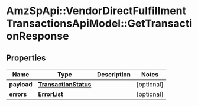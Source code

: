 # AmzSpApi::VendorDirectFulfillmentTransactionsApiModel::GetTransactionResponse

## Properties
Name | Type | Description | Notes
------------ | ------------- | ------------- | -------------
**payload** | [**TransactionStatus**](TransactionStatus.md) |  | [optional] 
**errors** | [**ErrorList**](ErrorList.md) |  | [optional] 


